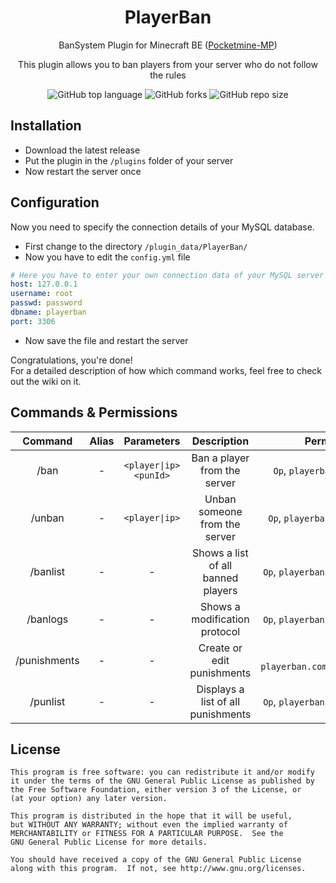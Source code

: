 <h1 align="center">PlayerBan</h1>
<p align="center">BanSystem Plugin for Minecraft BE (<a href="https://github.com/pmmp/PocketMine-MP">Pocketmine-MP</a>)</p>
<p align="center">This plugin allows you to ban players from your server who do not follow the rules</p>
<p align="center"><img alt="GitHub top language" src="https://img.shields.io/github/languages/top/Tobias-2006/PlayerBan"> <img alt="GitHub forks" src="https://img.shields.io/github/forks/Tobias-2006/PlayerBan?style=social"> <img alt="GitHub repo size" src="https://img.shields.io/github/repo-size/Tobias-2006/PlayerBan"></p>

## Installation
- Download the latest release
- Put the plugin in the `/plugins` folder of your server
- Now restart the server once

## Configuration
Now you need to specify the connection details of your MySQL database.
- First change to the directory `/plugin_data/PlayerBan/`
- Now you have to edit the `config.yml` file
```yml
# Here you have to enter your own connection data of your MySQL server
host: 127.0.0.1
username: root
passwd: password
dbname: playerban
port: 3306
```
- Now save the file and restart the server

Congratulations, you're done!<br>
For a detailed description of how which command works, feel free to check out the wiki on it.

## Commands & Permissions
| Command | Alias | Parameters | Description | Permissions |
| :-----: | :-------: | :-------: | :---------: | :-------: |
| /ban | - | `<player\|ip>` `<punId>` | Ban a player from the server | `Op`, `playerban.command.ban` |
| /unban | - | `<player\|ip>` | Unban someone from the server | `Op`, `playerban.command.unban` |
| /banlist | - | - | Shows a list of all banned players | `Op`, `playerban.command.banlist` |
| /banlogs | - | - | Shows a modification protocol | `Op`, `playerban.command.banlogs` |
| /punishments | - | - | Create or edit punishments | `Op`, `playerban.command.punishments` |
| /punlist | - | - | Displays a list of all punishments | `Op`, `playerban.command.punlist` |

## License
```
This program is free software: you can redistribute it and/or modify
it under the terms of the GNU General Public License as published by
the Free Software Foundation, either version 3 of the License, or
(at your option) any later version.

This program is distributed in the hope that it will be useful,
but WITHOUT ANY WARRANTY; without even the implied warranty of
MERCHANTABILITY or FITNESS FOR A PARTICULAR PURPOSE.  See the
GNU General Public License for more details.

You should have received a copy of the GNU General Public License
along with this program.  If not, see http://www.gnu.org/licenses.
```
